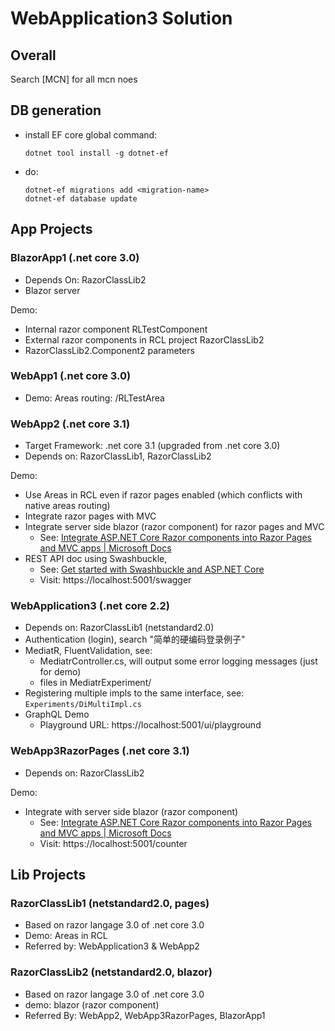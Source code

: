 # WebApplication3 Solution

## Overall

Search [MCN] for all mcn noes

## DB generation

- install EF core global command:
  ```
  dotnet tool install -g dotnet-ef
  ```
- do:
  ```
  dotnet-ef migrations add <migration-name>
  dotnet-ef database update
  ```

## App Projects


### BlazorApp1 (.net core 3.0)

- Depends On: RazorClassLib2
- Blazor server

Demo:
  - Internal razor component RLTestComponent
  - External razor components in RCL project RazorClassLib2
  - RazorClassLib2.Component2 parameters

### WebApp1 (.net core 3.0)

- Demo: Areas routing: /RLTestArea

### WebApp2 (.net core 3.1)

- Target Framework: .net core 3.1 (upgraded from .net core 3.0)
- Depends on: RazorClassLib1, RazorClassLib2

Demo:
  - Use Areas in RCL even if razor pages enabled (which conflicts with native areas routing)
  - Integrate razor pages with MVC
  - Integrate server side blazor (razor component) for razor pages and MVC
    - See: [Integrate ASP.NET Core Razor components into Razor Pages and MVC apps | Microsoft Docs](https://docs.microsoft.com/en-us/aspnet/core/blazor/integrate-components?view=aspnetcore-3.1)
  - REST API doc using Swashbuckle,
    - See: [Get started with Swashbuckle and ASP.NET Core](https://docs.microsoft.com/en-us/aspnet/core/tutorials/getting-started-with-swashbuckle?view=aspnetcore-3.1&tabs=visual-studio)
    - Visit: https://localhost:5001/swagger

### WebApplication3 (.net core 2.2)

- Depends on: RazorClassLib1 (netstandard2.0)
- Authentication (login), search "简单的硬编码登录例子"
- MediatR, FluentValidation, see:
  - MediatrController.cs, will output some error logging messages (just for demo)
  - files in MediatrExperiment/
- Registering multiple impls to the same interface, see: `Experiments/DiMultiImpl.cs`
- GraphQL Demo
  - Playground URL: https://localhost:5001/ui/playground

### WebApp3RazorPages (.net core 3.1)

- Depends on: RazorClassLib2

Demo:
  - Integrate with server side blazor (razor component)
    - See: [Integrate ASP.NET Core Razor components into Razor Pages and MVC apps | Microsoft Docs](https://docs.microsoft.com/en-us/aspnet/core/blazor/integrate-components?view=aspnetcore-3.1)
    - Visit: https://localhost:5001/counter

## Lib Projects

### RazorClassLib1 (netstandard2.0, pages)

- Based on razor langage 3.0 of .net core 3.0
- Demo: Areas in RCL
- Referred by: WebApplication3 & WebApp2

### RazorClassLib2 (netstandard2.0, blazor)

- Based on razor langage 3.0 of .net core 3.0
- demo: blazor (razor component)
- Referred By: WebApp2, WebApp3RazorPages, BlazorApp1

